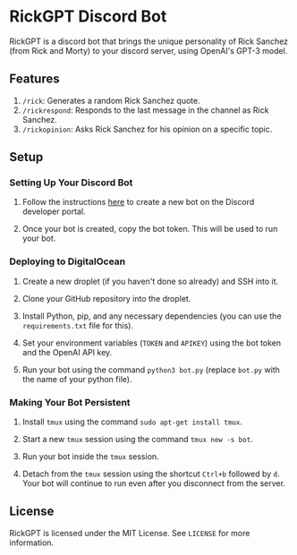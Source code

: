# RickGPT Discord Bot

RickGPT is a discord bot that brings the unique personality of Rick Sanchez (from Rick and Morty) to your discord server, using OpenAI's GPT-3 model.

## Features

1. `/rick`: Generates a random Rick Sanchez quote.
2. `/rickrespond`: Responds to the last message in the channel as Rick Sanchez.
3. `/rickopinion`: Asks Rick Sanchez for his opinion on a specific topic.

## Setup

### Setting Up Your Discord Bot

1. Follow the instructions [here](https://discord.com/developers/docs/getting-started) to create a new bot on the Discord developer portal.

2. Once your bot is created, copy the bot token. This will be used to run your bot.

### Deploying to DigitalOcean

1. Create a new droplet (if you haven't done so already) and SSH into it.

2. Clone your GitHub repository into the droplet.

3. Install Python, pip, and any necessary dependencies (you can use the `requirements.txt` file for this).

4. Set your environment variables (`TOKEN` and `APIKEY`) using the bot token and the OpenAI API key.

5. Run your bot using the command `python3 bot.py` (replace `bot.py` with the name of your python file).

### Making Your Bot Persistent

1. Install `tmux` using the command `sudo apt-get install tmux`.

2. Start a new `tmux` session using the command `tmux new -s bot`.

3. Run your bot inside the `tmux` session.

4. Detach from the `tmux` session using the shortcut `Ctrl+b` followed by `d`. Your bot will continue to run even after you disconnect from the server.

## License

RickGPT is licensed under the MIT License. See `LICENSE` for more information.
